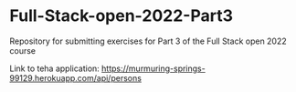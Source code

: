 # Full-Stack-open-2022-Part3

Repository for submitting exercises for Part 3 of the Full Stack open 2022 course

Link to teha application:
https://murmuring-springs-99129.herokuapp.com/api/persons
